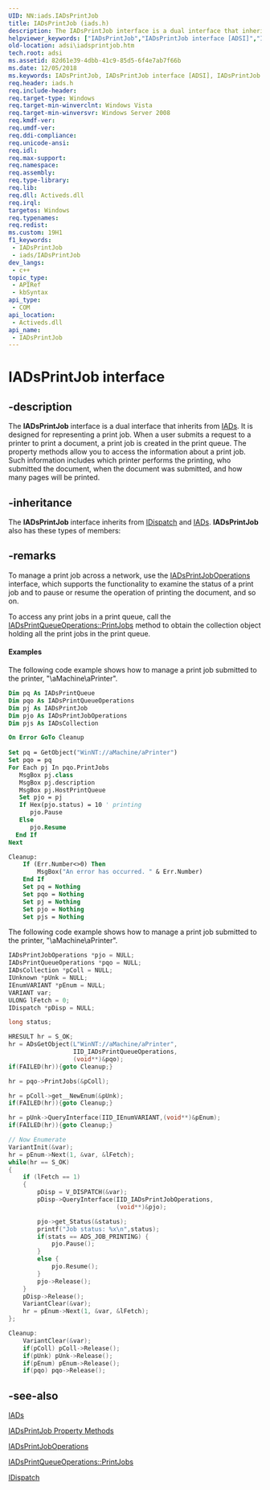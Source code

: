 ```yaml
---
UID: NN:iads.IADsPrintJob
title: IADsPrintJob (iads.h)
description: The IADsPrintJob interface is a dual interface that inherits from IADs.
helpviewer_keywords: ["IADsPrintJob","IADsPrintJob interface [ADSI]","IADsPrintJob interface [ADSI]","described","_ds_iadsprintjob","adsi.iadsprintjob","iads/IADsPrintJob"]
old-location: adsi\iadsprintjob.htm
tech.root: adsi
ms.assetid: 82d61e39-4dbb-41c9-85d5-6f4e7ab7f66b
ms.date: 12/05/2018
ms.keywords: IADsPrintJob, IADsPrintJob interface [ADSI], IADsPrintJob interface [ADSI],described, _ds_iadsprintjob, adsi.iadsprintjob, iads/IADsPrintJob
req.header: iads.h
req.include-header: 
req.target-type: Windows
req.target-min-winverclnt: Windows Vista
req.target-min-winversvr: Windows Server 2008
req.kmdf-ver: 
req.umdf-ver: 
req.ddi-compliance: 
req.unicode-ansi: 
req.idl: 
req.max-support: 
req.namespace: 
req.assembly: 
req.type-library: 
req.lib: 
req.dll: Activeds.dll
req.irql: 
targetos: Windows
req.typenames: 
req.redist: 
ms.custom: 19H1
f1_keywords:
 - IADsPrintJob
 - iads/IADsPrintJob
dev_langs:
 - c++
topic_type:
 - APIRef
 - kbSyntax
api_type:
 - COM
api_location:
 - Activeds.dll
api_name:
 - IADsPrintJob
---
```


# IADsPrintJob interface


## -description

The <b>IADsPrintJob</b> interface is a dual interface that inherits from <a href="/windows/desktop/api/iads/nn-iads-iads">IADs</a>. It is designed for representing a print job. When a user submits a request to a printer to print a document, a print job is created in the print queue. The property methods allow you to access the information about a print job. Such information includes which printer performs the printing, who submitted the document, when the document was submitted, and how many pages will be printed.

## -inheritance

The <b>IADsPrintJob</b> interface inherits from <a href="/previous-versions/windows/desktop/api/oaidl/nn-oaidl-idispatch">IDispatch</a> and <a href="/windows/desktop/api/iads/nn-iads-iads">IADs</a>. <b>IADsPrintJob</b> also has these types of members:

## -remarks

To manage a print job across a network, use the  <a href="/windows/desktop/api/iads/nn-iads-iadsprintjoboperations">IADsPrintJobOperations</a> interface, which supports the functionality to examine the status of a print job and to pause or resume the operation of printing the document, and so on.

To access any print jobs in a print queue, call the  <a href="/windows/desktop/api/iads/nf-iads-iadsprintqueueoperations-printjobs">IADsPrintQueueOperations::PrintJobs</a> method to obtain the collection object holding all the print jobs in the print queue.


#### Examples

The following code example shows how to manage a print job submitted to the printer, "\\aMachine\aPrinter".


```vb
Dim pq As IADsPrintQueue
Dim pqo As IADsPrintQueueOperations
Dim pj As IADsPrintJob
Dim pjo As IADsPrintJobOperations
Dim pjs As IADsCollection

On Error GoTo Cleanup
 
Set pq = GetObject("WinNT://aMachine/aPrinter")
Set pqo = pq
For Each pj In pqo.PrintJobs
   MsgBox pj.class 
   MsgBox pj.description 
   MsgBox pj.HostPrintQueue
   Set pjo = pj
   If Hex(pjo.status) = 10 ' printing
      pjo.Pause
   Else
      pjo.Resume
  End If
Next

Cleanup:
    If (Err.Number<>0) Then
        MsgBox("An error has occurred. " & Err.Number)
    End If
    Set pq = Nothing
    Set pqo = Nothing
    Set pj = Nothing
    Set pjo = Nothing
    Set pjs = Nothing
```


The following code example shows how to manage a print job submitted to the printer, "\\aMachine\aPrinter".


```cpp
IADsPrintJobOperations *pjo = NULL;
IADsPrintQueueOperations *pqo = NULL;
IADsCollection *pColl = NULL;
IUnknown *pUnk = NULL;
IEnumVARIANT *pEnum = NULL;
VARIANT var;
ULONG lFetch = 0;
IDispatch *pDisp = NULL;

long status;

HRESULT hr = S_OK;
hr = ADsGetObject(L"WinNT://aMachine/aPrinter", 
                  IID_IADsPrintQueueOperations, 
                  (void**)&pqo);
if(FAILED(hr)){goto Cleanup;}

hr = pqo->PrintJobs(&pColl);

hr = pColl->get__NewEnum(&pUnk);
if(FAILED(hr)){goto Cleanup;}

hr = pUnk->QueryInterface(IID_IEnumVARIANT,(void**)&pEnum);
if(FAILED(hr)){goto Cleanup;}

// Now Enumerate
VariantInit(&var);
hr = pEnum->Next(1, &var, &lFetch);
while(hr == S_OK)
{
    if (lFetch == 1)    
    {
        pDisp = V_DISPATCH(&var);
        pDisp->QueryInterface(IID_IADsPrintJobOperations, 
                              (void**)&pjo);

        pjo->get_Status(&status);
        printf("Job status: %x\n",status);
        if(stats == ADS_JOB_PRINTING) {
            pjo.Pause();
        }
        else {
            pjo.Resume();
        }
        pjo->Release();
    }
    pDisp->Release();
    VariantClear(&var);
    hr = pEnum->Next(1, &var, &lFetch);
};

Cleanup:
    VariantClear(&var);
    if(pColl) pColl->Release();
    if(pUnk) pUnk->Release();
    if(pEnum) pEnum->Release();
    if(pqo) pqo->Release();
```

## -see-also

<a href="/windows/desktop/api/iads/nn-iads-iads">IADs</a>



<a href="/windows/desktop/ADSI/iadsprintjob-property-methods">IADsPrintJob Property Methods</a>



<a href="/windows/desktop/api/iads/nn-iads-iadsprintjoboperations">IADsPrintJobOperations</a>



<a href="/windows/desktop/api/iads/nf-iads-iadsprintqueueoperations-printjobs">IADsPrintQueueOperations::PrintJobs</a>



<a href="/previous-versions/windows/desktop/api/oaidl/nn-oaidl-idispatch">IDispatch</a>
